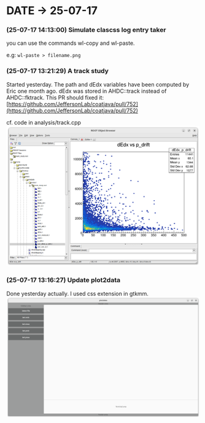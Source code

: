 # DATE → 25-07-17

### (25-07-17 14:13:00) Simulate clascss log entry taker 
you can use the commands wl-copy and wl-paste. 

e.g: `wl-paste > filename.png` 

### (25-07-17 13:21:29) A track study 
Started yesterday. The path and dEdx variables have been computed by Eric one month ago. dEdx was stored in AHDC::track instead of AHDC::fktrack. This PR should fixed it: [https://github.com/JeffersonLab/coatjava/pull/752](https://github.com/JeffersonLab/coatjava/pull/752)

cf. code in analysis/track.cpp
![25-07-17-13-21-29.png](./img/25-07-17/25-07-17-13-21-29.png) 

### (25-07-17 13:16:27) Update plot2data 
Done yesterday actually. I used css extension in gtkmm. 
![25-07-17-13-16-27.png](./img/25-07-17/25-07-17-13-16-27.png) 


